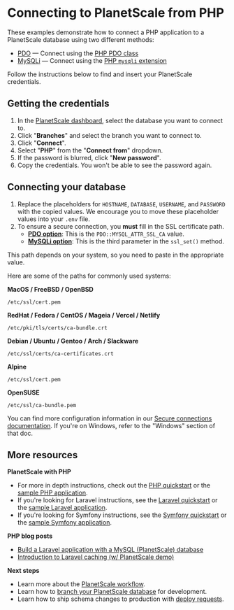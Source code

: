 # Connecting to PlanetScale from PHP

These examples demonstrate how to connect a PHP application to a PlanetScale database using two different methods:

- [PDO](https://github.com/planetscale/connection-examples/blob/main/php/pdo.php) &mdash; Connect using the [PHP PDO class](https://www.php.net/manual/en/class.pdo.php)
- [MySQLi](https://github.com/planetscale/connection-examples/blob/main/php/mysqli.php) &mdash; Connect using the [PHP `mysqli` extension](https://www.php.net/manual/en/book.mysqli.php)

Follow the instructions below to find and insert your PlanetScale credentials.

## Getting the credentials

1. In the [PlanetScale dashboard](https://app.planetscale.com), select the database you want to connect to.
2. Click "**Branches**" and select the branch you want to connect to.
3. Click "**Connect**".
4. Select "**PHP**" from the "**Connect from**" dropdown.
5. If the password is blurred, click "**New password**".
6. Copy the credentials. You won't be able to see the password again.

## Connecting your database

1. Replace the placeholders for `HOSTNAME`, `DATABASE`, `USERNAME`, and `PASSWORD` with the copied values. We encourage you to move these placeholder values into your `.env` file.
2. To ensure a secure connection, you **must** fill in the SSL certificate path.
   - [**PDO option**](https://github.com/planetscale/connection-examples/blob/main/php/pdo.php): This is the `PDO::MYSQL_ATTR_SSL_CA` value.
   - [**MySQLi option**](https://github.com/planetscale/connection-examples/blob/main/php/mysqli.php): This is the third parameter in the `ssl_set()` method.

This path depends on your system, so you need to paste in the appropriate value.

Here are some of the paths for commonly used systems:

**MacOS / FreeBSD / OpenBSD**

```
/etc/ssl/cert.pem
```

**RedHat / Fedora / CentOS / Mageia / Vercel / Netlify**

```
/etc/pki/tls/certs/ca-bundle.crt
```

**Debian / Ubuntu / Gentoo / Arch / Slackware**

```
/etc/ssl/certs/ca-certificates.crt
```

**Alpine**

```
/etc/ssl/cert.pem
```

**OpenSUSE**

```
/etc/ssl/ca-bundle.pem
```

You can find more configuration information in our [Secure connections documentation](/concepts/secure-connections#ca-root-configuration). If you're on Windows, refer to the "Windows" section of that doc.

## More resources

**PlanetScale with PHP**

- For more in depth instructions, check out the [PHP quickstart](https://planetscale.com/docs/tutorials/connect-php-app) or the [sample PHP application](https://github.com/planetscale/php-example).
- If you're looking for Laravel instructions, see the [Laravel quickstart](https://planetscale.com/docs/tutorials/connect-laravel-app) or the [sample Laravel application](https://github.com/planetscale/laravel-example).
- If you're looking for Symfony instructions, see the [Symfony quickstart](https://planetscale.com/docs/tutorials/connect-symfony-app) or the [sample Symfony application](https://github.com/planetscale/symfony-example).

**PHP blog posts**
- [Build a Laravel application with a MySQL (PlanetScale) database](https://planetscale.com/blog/build-a-laravel-application-with-a-mysql-database)
- [Introduction to Laravel caching (w/ PlanetScale demo)](https://planetscale.com/blog/introduction-to-laravel-caching)

**Next steps**

- Learn more about the [PlanetScale workflow](https://planetscale.com/docs/concepts/planetscale-workflow).
- Learn how to [branch your PlanetScale database](https://planetscale.com/docs/concepts/branching) for development.
- Learn how to ship schema changes to production with [deploy requests](https://planetscale.com/docs/concepts/deploy-requests).
